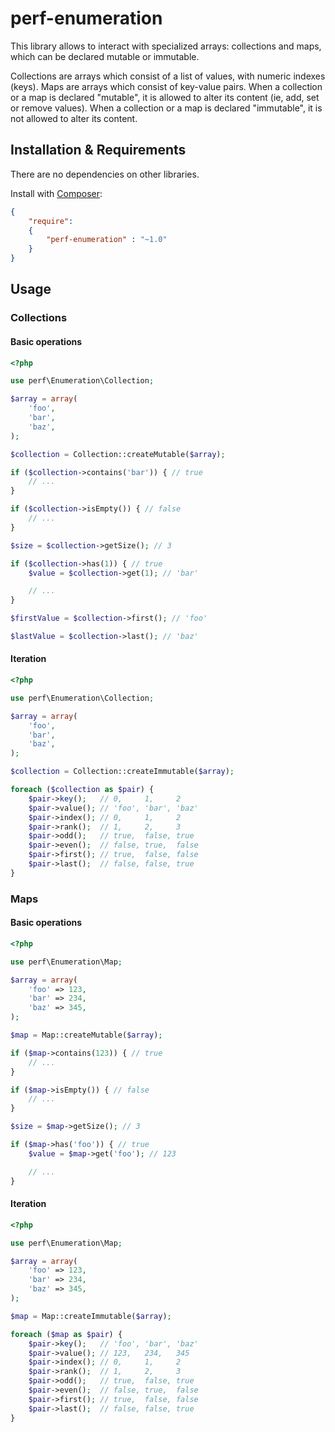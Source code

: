 perf-enumeration
================

This library allows to interact with specialized arrays: collections and maps, which can be declared mutable or immutable.

Collections are arrays which consist of a list of values, with numeric indexes (keys).
Maps are arrays which consist of key-value pairs.
When a collection or a map is declared "mutable", it is allowed to alter its content (ie, add, set or remove values).
When a collection or a map is declared "immutable", it is not allowed to alter its content.

## Installation & Requirements

There are no dependencies on other libraries.

Install with [Composer](http://getcomposer.org):

```json
{
	"require":
	{
		"perf-enumeration" : "~1.0"
	}
}
```

## Usage

### Collections

#### Basic operations

```php
<?php

use perf\Enumeration\Collection;

$array = array(
	'foo',
	'bar',
	'baz',
);

$collection = Collection::createMutable($array);

if ($collection->contains('bar')) { // true
	// ...
}

if ($collection->isEmpty()) { // false
	// ...
}

$size = $collection->getSize(); // 3

if ($collection->has(1)) { // true
	$value = $collection->get(1); // 'bar'

	// ...
}

$firstValue = $collection->first(); // 'foo'

$lastValue = $collection->last(); // 'baz'

```

#### Iteration

```php
<?php

use perf\Enumeration\Collection;

$array = array(
	'foo',
	'bar',
	'baz',
);

$collection = Collection::createImmutable($array);

foreach ($collection as $pair) {
	$pair->key();   // 0,     1,     2
	$pair->value(); // 'foo', 'bar', 'baz'
	$pair->index(); // 0,     1,     2
	$pair->rank();  // 1,     2,     3
	$pair->odd();   // true,  false, true
	$pair->even();  // false, true,  false
	$pair->first(); // true,  false, false
	$pair->last();  // false, false, true
}

```

### Maps

#### Basic operations

```php
<?php

use perf\Enumeration\Map;

$array = array(
	'foo' => 123,
	'bar' => 234,
	'baz' => 345,
);

$map = Map::createMutable($array);

if ($map->contains(123)) { // true
	// ...
}

if ($map->isEmpty()) { // false
	// ...
}

$size = $map->getSize(); // 3

if ($map->has('foo')) { // true
	$value = $map->get('foo'); // 123

	// ...
}

```

#### Iteration

```php
<?php

use perf\Enumeration\Map;

$array = array(
	'foo' => 123,
	'bar' => 234,
	'baz' => 345,
);

$map = Map::createImmutable($array);

foreach ($map as $pair) {
	$pair->key();   // 'foo', 'bar', 'baz'
	$pair->value(); // 123,   234,   345
	$pair->index(); // 0,     1,     2
	$pair->rank();  // 1,     2,     3
	$pair->odd();   // true,  false, true
	$pair->even();  // false, true,  false
	$pair->first(); // true,  false, false
	$pair->last();  // false, false, true
}

```
